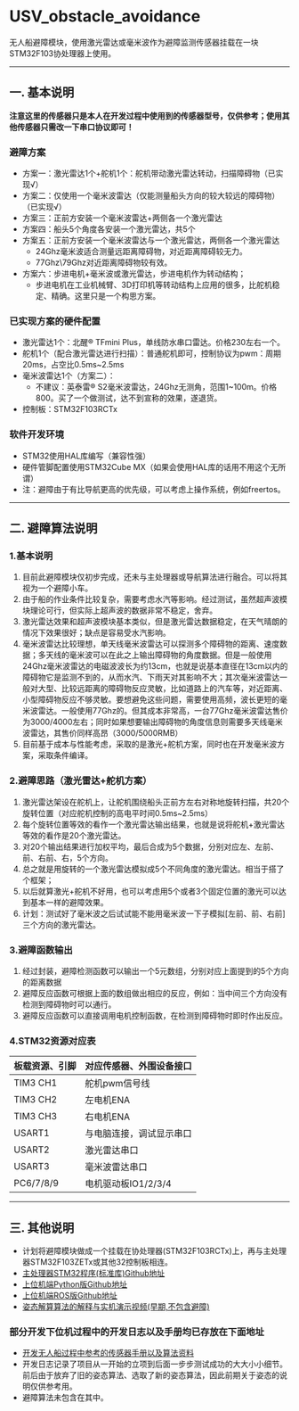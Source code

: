 # USV_obstacle_avoidance
无人船避障模块，使用激光雷达或毫米波作为避障监测传感器挂载在一块STM32F103协处理器上使用。

****
##  一. 基本说明
  **注意这里的传感器只是本人在开发过程中使用到的传感器型号，仅供参考；使用其他传感器只需改一下串口协议即可！**
  ### 避障方案
  * 方案一：激光雷达1个+舵机1个：舵机带动激光雷达转动，扫描障碍物（已实现√）
  * 方案二：仅使用一个毫米波雷达（仅能测量船头方向的较大较远的障碍物）（已实现√）
  * 方案三：正前方安装一个毫米波雷达+两侧各一个激光雷达
  * 方案四：船头5个角度各安装一个激光雷达，共5个
  * 方案五：正前方安装一个毫米波雷达与一个激光雷达，两侧各一个激光雷达
      * 24Ghz毫米波适合测量远距离障碍物，对近距离障碍较无力。
      * 77Ghz\79Ghz对近距离障碍物较有效。
  * 方案六：步进电机+毫米波或激光雷达，步进电机作为转动结构；
      * 步进电机在工业机械臂、3D打印机等转动结构上应用的很多，比舵机稳定、精确。这里只是一个构思方案。
  ### 已实现方案的硬件配置
  * 激光雷达1个：北醒® TFmini Plus，单线防水串口雷达。价格230左右一个。
  * 舵机1个（配合激光雷达进行扫描）：普通舵机即可，控制协议为pwm：周期20ms，占空比0.5ms~2.5ms
  * 毫米波雷达1个（方案二）：
      * 不建议：英泰雷® S2毫米波雷达，24Ghz无测角，范围1~100m。价格800。买了一个做测试，达不到宣称的效果，遂退货。
  * 控制板：STM32F103RCTx
  ### 软件开发环境
  * STM32使用HAL库编写（兼容性强）
  * 硬件管脚配置使用STM32Cube MX（如果会使用HAL库的话用不用这个无所谓）
  * 注：避障由于有比导航更高的优先级，可以考虑上操作系统，例如freertos。
****
## 二. 避障算法说明
  ### 1.基本说明
  1. 目前此避障模块仅初步完成，还未与主处理器或导航算法进行融合。可以将其视为一个避障小车。
  2. 由于船的作业条件比较复杂，需要考虑水汽等影响。经过测试，虽然超声波模块理论可行，但实际上超声波的数据非常不稳定，舍弃。
  3. 激光雷达效果和超声波模块基本类似，但是激光雷达数据稳定，在天气晴朗的情况下效果很好；缺点是容易受水汽影响。
  4. 毫米波雷达比较理想，单天线毫米波雷达可以探测多个障碍物的距离、速度数据；多天线的毫米波可以在此之上输出障碍物的角度数据。但是一般使用24Ghz毫米波雷达的电磁波波长为约13cm，也就是说基本直径在13cm以内的障碍物它是监测不到的，从而水汽、下雨天对其影响不大；其次毫米波雷达一般对大型、比较远距离的障碍物反应灵敏，比如道路上的汽车等，对近距离、小型障碍物反应不够灵敏。要想避免这些问题，需要使用高频，波长更短的毫米波雷达。一般使用77Ghz的。但其成本非常高，一台77Ghz毫米波雷达售价为3000/4000左右；同时如果想要输出障碍物的角度信息则需要多天线毫米波雷达，其售价同样高昂（3000/5000RMB）
  5. 目前基于成本与性能考虑，采取的是激光+舵机方案，同时也在开发毫米波方案，采取条件编译。
  ### 2.避障思路（激光雷达+舵机方案）
  1. 激光雷达架设在舵机上，让舵机围绕船头正前方左右对称地旋转扫描，共20个旋转位置（对应舵机控制的高电平时间0.5ms~2.5ms）
  2. 每个旋转位置等效的看作一个激光雷达输出结果，也就是说将舵机+激光雷达等效的看作是20个激光雷达。
  3. 对20个输出结果进行加权平均，最后合成为5个数据，分别对应左、左前、前、右前、右，5个方向。
  4. 总之就是用旋转的一个激光雷达模拟成5个不同角度的激光雷达。相当于搭了个框架；
  5. 以后就算激光+舵机不好用，也可以考虑用5个或者3个固定位置的激光可以达到基本一样的避障效果。
  6. 计划：测试好了毫米波之后试试能不能用毫米波一下子模拟[左前、前、右前]三个方向的激光雷达。
  ### 3.避障函数输出
  1. 经过封装，避障检测函数可以输出一个5元数组，分别对应上面提到的5个方向的距离数据
  2. 避障反应函数可根据上面的数组做出相应的反应，例如：当中间三个方向没有检测到障碍物时可以通行。
  3. 避障反应函数可以直接调用电机控制函数，在检测到障碍物时即时作出反应。
  ### 4.STM32资源对应表
  |板载资源、引脚|对应传感器、外围设备接口|
  |---|---
  |TIM3 CH1|舵机pwm信号线
  |TIM3 CH2|左电机ENA
  |TIM3 CH3|右电机ENA
  |USART1|与电脑连接，调试显示串口
  |USART2|激光雷达串口
  |USART3|毫米波雷达串口
  |PC6/7/8/9|电机驱动板IO1/2/3/4
  
  ****
## 三. 其他说明
* 计划将避障模块做成一个挂载在协处理器(STM32F103RCTx)上，再与主处理器STM32F103ZETx或其他32控制板相连。  
* [主处理器STM32程序(标准库)Github地址](https://github.com/matreshka15/unmanned-ship-stm32-part)
* [上位机端Python版Github地址](https://github.com/matreshka15/raspberry-pi-USV-program)
* [上位机端ROS版Github地址](https://github.com/matreshka15/ROS-based-unmanned-vehicle-project)
* [姿态解算算法的解释与实机演示视频(早期,不包含避障)](https://zhuanlan.zhihu.com/p/82973264)

### 部分开发下位机过程中的开发日志以及手册均已存放在下面地址
* [开发无人船过程中参考的传感器手册以及算法资料](https://github.com/matreshka15/unmanned-ship-datasheets)
* 开发日志记录了项目从一开始的立项到后面一步步测试成功的大大小小细节。前后由于放弃了旧的姿态算法、选取了新的姿态算法，因此前期关于姿态的说明仅供参考用。
* 避障算法未包含在其中。
